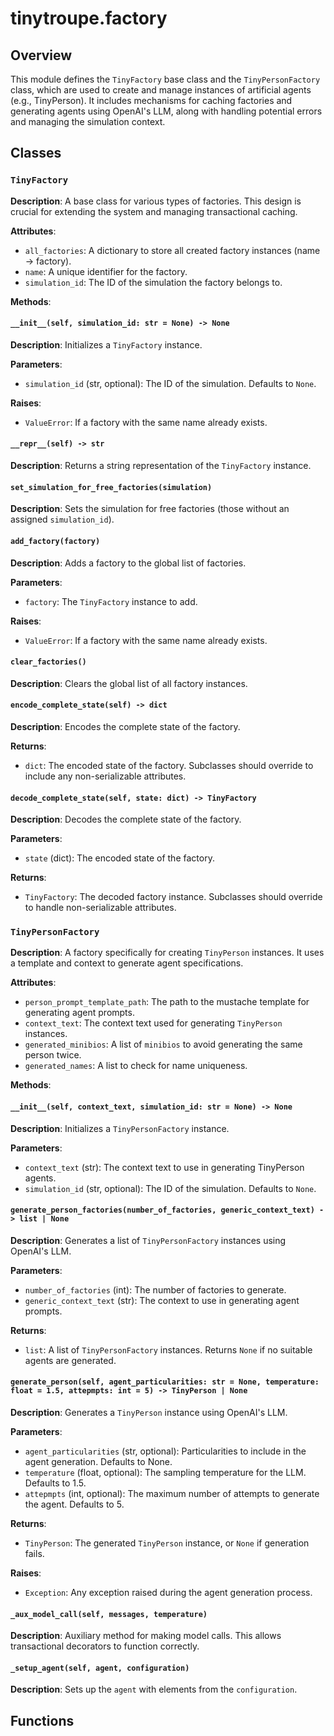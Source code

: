 # tinytroupe.factory

## Overview

This module defines the `TinyFactory` base class and the `TinyPersonFactory` class, which are used to create and manage instances of artificial agents (e.g., TinyPerson).  It includes mechanisms for caching factories and generating agents using OpenAI's LLM, along with handling potential errors and managing the simulation context.


## Classes

### `TinyFactory`

**Description**: A base class for various types of factories. This design is crucial for extending the system and managing transactional caching.

**Attributes**:

- `all_factories`: A dictionary to store all created factory instances (name -> factory).
- `name`: A unique identifier for the factory.
- `simulation_id`: The ID of the simulation the factory belongs to.

**Methods**:

#### `__init__(self, simulation_id: str = None) -> None`

**Description**: Initializes a `TinyFactory` instance.

**Parameters**:
- `simulation_id` (str, optional): The ID of the simulation. Defaults to `None`.

**Raises**:
- `ValueError`: If a factory with the same name already exists.

#### `__repr__(self) -> str`

**Description**: Returns a string representation of the `TinyFactory` instance.

#### `set_simulation_for_free_factories(simulation)`

**Description**: Sets the simulation for free factories (those without an assigned `simulation_id`).

#### `add_factory(factory)`

**Description**: Adds a factory to the global list of factories.

**Parameters**:
- `factory`: The `TinyFactory` instance to add.

**Raises**:
- `ValueError`: If a factory with the same name already exists.

#### `clear_factories()`

**Description**: Clears the global list of all factory instances.

#### `encode_complete_state(self) -> dict`

**Description**: Encodes the complete state of the factory.

**Returns**:
- `dict`: The encoded state of the factory.  Subclasses should override to include any non-serializable attributes.


#### `decode_complete_state(self, state: dict) -> TinyFactory`

**Description**: Decodes the complete state of the factory.

**Parameters**:
- `state` (dict): The encoded state of the factory.

**Returns**:
- `TinyFactory`: The decoded factory instance. Subclasses should override to handle non-serializable attributes.


### `TinyPersonFactory`

**Description**: A factory specifically for creating `TinyPerson` instances. It uses a template and context to generate agent specifications.

**Attributes**:
- `person_prompt_template_path`: The path to the mustache template for generating agent prompts.
- `context_text`: The context text used for generating `TinyPerson` instances.
- `generated_minibios`: A list of `minibios` to avoid generating the same person twice.
- `generated_names`: A list to check for name uniqueness.

**Methods**:

#### `__init__(self, context_text, simulation_id: str = None) -> None`

**Description**: Initializes a `TinyPersonFactory` instance.

**Parameters**:
- `context_text` (str): The context text to use in generating TinyPerson agents.
- `simulation_id` (str, optional): The ID of the simulation. Defaults to `None`.

#### `generate_person_factories(number_of_factories, generic_context_text) -> list | None`

**Description**: Generates a list of `TinyPersonFactory` instances using OpenAI's LLM.

**Parameters**:
- `number_of_factories` (int): The number of factories to generate.
- `generic_context_text` (str): The context to use in generating agent prompts.

**Returns**:
- `list`: A list of `TinyPersonFactory` instances. Returns `None` if no suitable agents are generated.


#### `generate_person(self, agent_particularities: str = None, temperature: float = 1.5, attepmpts: int = 5) -> TinyPerson | None`

**Description**: Generates a `TinyPerson` instance using OpenAI's LLM.

**Parameters**:
- `agent_particularities` (str, optional): Particularities to include in the agent generation. Defaults to None.
- `temperature` (float, optional): The sampling temperature for the LLM. Defaults to 1.5.
- `attepmpts` (int, optional): The maximum number of attempts to generate the agent. Defaults to 5.

**Returns**:
- `TinyPerson`: The generated `TinyPerson` instance, or `None` if generation fails.

**Raises**:
- `Exception`: Any exception raised during the agent generation process.


#### `_aux_model_call(self, messages, temperature)`

**Description**: Auxiliary method for making model calls. This allows transactional decorators to function correctly.


#### `_setup_agent(self, agent, configuration)`

**Description**: Sets up the `agent` with elements from the `configuration`.  

## Functions


```